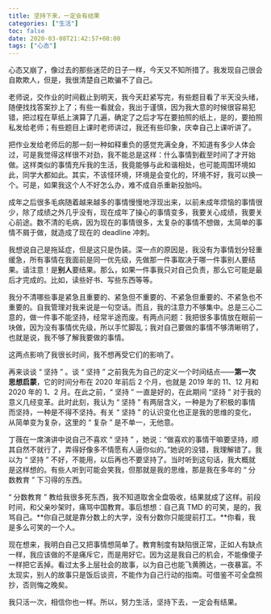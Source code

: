 ```yaml
---
title: 坚持下来，一定会有结果
categories: ["生活"]
toc: false
date: 2020-03-08T21:42:57+08:00
tags: ["心态"]
---
```


心态又崩了，像过去的那些迷茫的日子一样，今天又不知所措了。我发现自己很会自欺欺人，但是，我很清楚自己欺骗不了自己。

<!--more-->

老师说，交作业的时间截止到明天，我今天赶紧写完，有些题目看了半天没头绪，随便找找答案抄上了；有些一看就会，我出于谨慎，因为我大意的时候很容易犯错，把过程在草纸上演算了几遍，确定了之后才写在要拍照的纸上，是的，要拍照私发给老师；有些题目上课时老师讲过，我还有些印象，庆幸自己上课听讲了。

把作业发给老师后的那一刻一种如释重负的感觉充满全身，不知道有多少人体会过，可是我觉得这样很不对劲，我不能总是这样：什么事情到截至时间了才开始做。这样类似的事情充斥我的生活，我竟能够与此和谐相处，也可能周围环境如此，同学大都如此。其实，不该怪环境，环境是会变化的，环境不好，我可以换一个。可是，如果我这个人不好怎么办，难不成自杀重新投胎吗。

成年之后很多毛病随着越来越多的事情慢慢地浮现出来，以前未成年烦恼的事情很少，除了成绩之外几乎没有，现在成年了操心的事情变多，我要关心成绩，我要关心前途。数不清的毛病，因为现在的事情很多，太复杂的事情不想做，太简单的事情不屑于做，就造成了现在的 deadline 冲刺。

我想说自己是拖延症，但是这只是伪装。深一点的原因是，我没有为事情划分轻重缓急，所有事情在我面前是同一优先级，先做那一件事取决于哪一件事别人要结果。请注意！是**别人**要结果。那么，如果一件事我只对自己负责，那么它可能是最后才完成的。比如，读些好书、写些东西等等。

我分不清哪些事是紧急且重要的、紧急但不重要的、不紧急但重要的、不紧急也不重要的。自我管理对我来说是一句空话。而且，我的注意力不够集中。总是三心二意的，做一件事不能坚持，经常半途而废。有两点问题：我把很多事情放在眼前一块做，因为没有事情优先级，所以手忙脚乱；我对自己要做的事情不够清晰明了，也就是说，我不够了解我要做的事情。

这两点影响了我很长时间，我不想再受它们的影响了。

再来谈谈 “ 坚持 ” 。谈 “ 坚持 ” 之前我先为自己的定义一个时间结点——**第一次思想启蒙**，它的时间分布在 2020 年前后 2 个月，也就是 2019 年的 11、12 月和 2020 年的 1、2 月。在此之前，“ 坚持 ” 一直是好的，在此期间 “坚持 ” 对于我的意义几经变革。此时此刻，我认为 “ 坚持 ” 有两层含义，一种是为了积极的事情而坚持，一种是不得不坚持。有关 “ 坚持 ” 的认识变化也正是我的思维的变化，从简单变为复杂，这里的 “ 复杂 ” 是不单一，无他意。

丁薇在一席演讲中说自己不喜欢 “ 坚持 ” ，她说：“做喜欢的事情干嘛要坚持，顺其自然不就行了，弄得好像多不情愿有人逼你似的。”她说的没错，我理解错了。我以为 “ 坚持 ” 不好，不能用，以后再也不要坚持了。当时听到这句话，我大概就是这样想的。有些人听到可能会笑我，但那就是我的思维，那是我在多年的 “ 分数教育 ” 下习得的东西。

“ 分数教育 ” 教给我很多死东西，我不知道取舍全盘吸收，结果就成了这样。前段时间，和父亲吵架时，痛骂中国教育。事后想想：自己真 TMD 的可笑，是的，我骂自己。**你自己就是靠分数上的大学，没有分数你只能提前打工。**你看，我是多么可笑的一个人。

现在想来，我明白自己又把事情想简单了。教育制度有缺陷很正常，正如人有缺点一样，我应该做的不是痛斥它，而是用好它。因为这是我自己的机会，不能像傻子一样把它丢掉。看过太多上层社会的故事，以为自己也能飞黄腾达，一夜暴富。不太现实，别人的故事只是饭后谈资，不能作为自己行动的指南。可借鉴不可全盘照抄，否则悔之晚矣。

我只活一次，相信你也一样。所以，努力生活，坚持下去，一定会有结果。